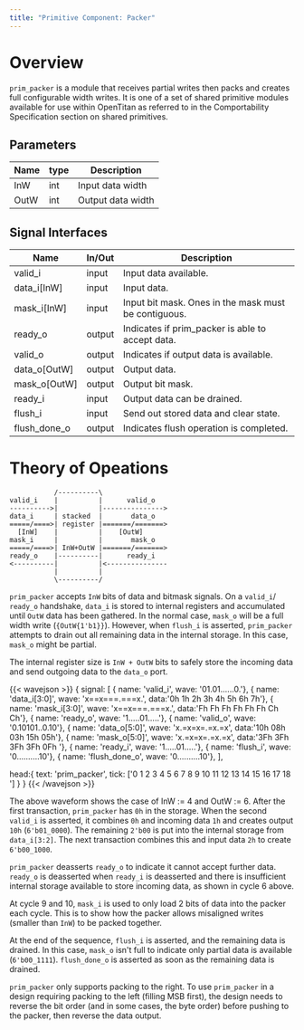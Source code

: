 ```yaml
---
title: "Primitive Component: Packer"
---
```


# Overview

`prim_packer` is a module that receives partial writes then packs and creates
full configurable width writes. It is one of a set of shared primitive modules
available for use within OpenTitan as referred to in the Comportability
Specification section on shared primitives.

## Parameters

Name | type | Description
-----|------|-------------
InW  | int  | Input data width
OutW | int  | Output data width

## Signal Interfaces

Name         | In/Out | Description
-------------|--------|-------------
valid_i      | input  | Input data available.
data_i[InW]  | input  | Input data.
mask_i[InW]  | input  | Input bit mask. Ones in the mask must be contiguous.
ready_o      | output | Indicates if prim_packer is able to accept data.
valid_o      | output | Indicates if output data is available.
data_o[OutW] | output | Output data.
mask_o[OutW] | output | Output bit mask.
ready_i      | input  | Output data can be drained.
flush_i      | input  | Send out stored data and clear state.
flush_done_o | output | Indicates flush operation is completed.

# Theory of Opeations

```code
           /----------\
valid_i    |          |      valid_o
---------->|          |--------------->
data_i     | stacked  |       data_o
=====/====>| register |=======/=======>
  [InW]    |          |    [OutW]
mask_i     |          |       mask_o
=====/====>| InW+OutW |=======/=======>
ready_o    |----------|      ready_i
<----------|          |<---------------
           |          |
           \----------/
```

`prim_packer` accepts `InW` bits of data and bitmask signals. On a `valid_i`/
`ready_o` handshake, `data_i` is stored to internal registers and accumulated
until `OutW` data has been gathered. In the normal case, `mask_o` will be a
full width write (`{OutW{1'b1}}`). However, when `flush_i` is asserted,
`prim_packer` attempts to drain out all remaining data in the internal
storage. In this case, `mask_o` might be partial.

The internal register size is `InW + OutW` bits to safely store the incoming
data and send outgoing data to the `data_o` port.


{{< wavejson >}}
{ signal: [
  { name: 'valid_i',      wave: '01.01......0.'},
  { name: 'data_i[3:0]',  wave: 'x==x===.===x.', data:'0h 1h 2h 3h 4h 5h 6h 7h'},
  { name: 'mask_i[3:0]',  wave: 'x==x===.===x.', data:'Fh Fh Fh Fh Fh Fh Ch Ch'},
  { name: 'ready_o',      wave: '1.....01.....'},
  { name: 'valid_o',      wave: '0.10101..0.10'},
  { name: 'data_o[5:0]',  wave: 'x.=x=x=.=x.=x', data:'10h 08h 03h 15h 05h'},
  { name: 'mask_o[5:0]',  wave: 'x.=x=x=.=x.=x', data:'3Fh 3Fh 3Fh 3Fh 0Fh '},
  { name: 'ready_i',      wave: '1.....01.....'},
  { name: 'flush_i',      wave: '0..........10'},
  { name: 'flush_done_o', wave: '0..........10'},
  ],

  head:{
    text: 'prim_packer',
    tick: ['0 1 2 3 4 5 6 7 8 9 10 11 12 13 14 15 16 17 18    ']
  }
}
{{< /wavejson >}}

The above waveform shows the case of InW := 4 and OutW := 6. After the first
transaction, `prim_packer` has `0h` in the storage. When the second `valid_i`
is asserted, it combines `0h` and incoming data `1h` and creates output `10h`
(`6'b01_0000`). The remaining `2'b00` is put into the internal storage from
`data_i[3:2]`. The next transaction combines this and input data `2h` to create
`6'b00_1000`.

`prim_packer` deasserts `ready_o` to indicate it cannot accept further data.
`ready_o` is deasserted when `ready_i` is deasserted and there is insufficient
internal storage available to store incoming data, as shown in cycle 6 above.

At cycle 9 and 10, `mask_i` is used to only load 2 bits of data into the packer
each cycle. This is to show how the packer allows misaligned writes (smaller
than `InW`) to be packed together.

At the end of the sequence, `flush_i` is asserted, and the remaining data is
drained. In this case, `mask_o` isn't full to indicate only partial data is
available (`6'b00_1111`). `flush_done_o` is asserted as soon as the remaining
data is drained.

`prim_packer` only supports packing to the right. To use `prim_packer` in a
design requiring packing to the left (filling MSB first), the design needs to
reverse the bit order (and in some cases, the byte order) before pushing to the
packer, then reverse the data output.
